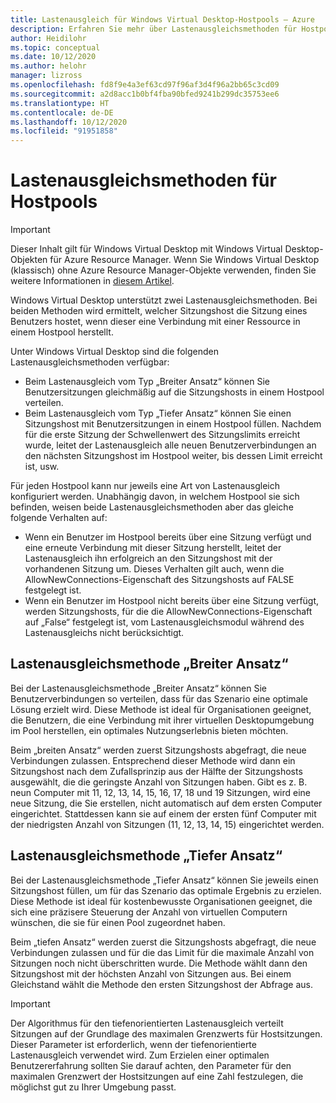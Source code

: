 ```yaml
---
title: Lastenausgleich für Windows Virtual Desktop-Hostpools – Azure
description: Erfahren Sie mehr über Lastenausgleichsmethoden für Hostpools für eine Windows Virtual Desktop-Umgebung.
author: Heidilohr
ms.topic: conceptual
ms.date: 10/12/2020
ms.author: helohr
manager: lizross
ms.openlocfilehash: fd8f9e4a3ef63cd97f96af3d4f96a2bb65c3cd09
ms.sourcegitcommit: a2d8acc1b0bf4fba90bfed9241b299dc35753ee6
ms.translationtype: HT
ms.contentlocale: de-DE
ms.lasthandoff: 10/12/2020
ms.locfileid: "91951858"
---
```

# <a name="host-pool-load-balancing-methods"></a>Lastenausgleichsmethoden für Hostpools

>[!IMPORTANT]
>Dieser Inhalt gilt für Windows Virtual Desktop mit Windows Virtual Desktop-Objekten für Azure Resource Manager. Wenn Sie Windows Virtual Desktop (klassisch) ohne Azure Resource Manager-Objekte verwenden, finden Sie weitere Informationen in [diesem Artikel](./virtual-desktop-fall-2019/host-pool-load-balancing-2019.md).

Windows Virtual Desktop unterstützt zwei Lastenausgleichsmethoden. Bei beiden Methoden wird ermittelt, welcher Sitzungshost die Sitzung eines Benutzers hostet, wenn dieser eine Verbindung mit einer Ressource in einem Hostpool herstellt.

Unter Windows Virtual Desktop sind die folgenden Lastenausgleichsmethoden verfügbar:

- Beim Lastenausgleich vom Typ „Breiter Ansatz“ können Sie Benutzersitzungen gleichmäßig auf die Sitzungshosts in einem Hostpool verteilen.
- Beim Lastenausgleich vom Typ „Tiefer Ansatz“ können Sie einen Sitzungshost mit Benutzersitzungen in einem Hostpool füllen. Nachdem für die erste Sitzung der Schwellenwert des Sitzungslimits erreicht wurde, leitet der Lastenausgleich alle neuen Benutzerverbindungen an den nächsten Sitzungshost im Hostpool weiter, bis dessen Limit erreicht ist, usw.

Für jeden Hostpool kann nur jeweils eine Art von Lastenausgleich konfiguriert werden. Unabhängig davon, in welchem Hostpool sie sich befinden, weisen beide Lastenausgleichsmethoden aber das gleiche folgende Verhalten auf:

- Wenn ein Benutzer im Hostpool bereits über eine Sitzung verfügt und eine erneute Verbindung mit dieser Sitzung herstellt, leitet der Lastenausgleich ihn erfolgreich an den Sitzungshost mit der vorhandenen Sitzung um. Dieses Verhalten gilt auch, wenn die AllowNewConnections-Eigenschaft des Sitzungshosts auf FALSE festgelegt ist.
- Wenn ein Benutzer im Hostpool nicht bereits über eine Sitzung verfügt, werden Sitzungshosts, für die die AllowNewConnections-Eigenschaft auf „False“ festgelegt ist, vom Lastenausgleichsmodul während des Lastenausgleichs nicht berücksichtigt.

## <a name="breadth-first-load-balancing-method"></a>Lastenausgleichsmethode „Breiter Ansatz“

Bei der Lastenausgleichsmethode „Breiter Ansatz“ können Sie Benutzerverbindungen so verteilen, dass für das Szenario eine optimale Lösung erzielt wird. Diese Methode ist ideal für Organisationen geeignet, die Benutzern, die eine Verbindung mit ihrer virtuellen Desktopumgebung im Pool herstellen, ein optimales Nutzungserlebnis bieten möchten.

Beim „breiten Ansatz“ werden zuerst Sitzungshosts abgefragt, die neue Verbindungen zulassen. Entsprechend dieser Methode wird dann ein Sitzungshost nach dem Zufallsprinzip aus der Hälfte der Sitzungshosts ausgewählt, die die geringste Anzahl von Sitzungen haben. Gibt es z. B. neun Computer mit 11, 12, 13, 14, 15, 16, 17, 18 und 19 Sitzungen, wird eine neue Sitzung, die Sie erstellen, nicht automatisch auf dem ersten Computer eingerichtet. Stattdessen kann sie auf einem der ersten fünf Computer mit der niedrigsten Anzahl von Sitzungen (11, 12, 13, 14, 15) eingerichtet werden.

## <a name="depth-first-load-balancing-method"></a>Lastenausgleichsmethode „Tiefer Ansatz“

Bei der Lastenausgleichsmethode „Tiefer Ansatz“ können Sie jeweils einen Sitzungshost füllen, um für das Szenario das optimale Ergebnis zu erzielen. Diese Methode ist ideal für kostenbewusste Organisationen geeignet, die sich eine präzisere Steuerung der Anzahl von virtuellen Computern wünschen, die sie für einen Pool zugeordnet haben.

Beim „tiefen Ansatz“ werden zuerst die Sitzungshosts abgefragt, die neue Verbindungen zulassen und für die das Limit für die maximale Anzahl von Sitzungen noch nicht überschritten wurde. Die Methode wählt dann den Sitzungshost mit der höchsten Anzahl von Sitzungen aus. Bei einem Gleichstand wählt die Methode den ersten Sitzungshost der Abfrage aus.

>[!IMPORTANT]
>Der Algorithmus für den tiefenorientierten Lastenausgleich verteilt Sitzungen auf der Grundlage des maximalen Grenzwerts für Hostsitzungen. Dieser Parameter ist erforderlich, wenn der tiefenorientierte Lastenausgleich verwendet wird. Zum Erzielen einer optimalen Benutzererfahrung sollten Sie darauf achten, den Parameter für den maximalen Grenzwert der Hostsitzungen auf eine Zahl festzulegen, die möglichst gut zu Ihrer Umgebung passt.